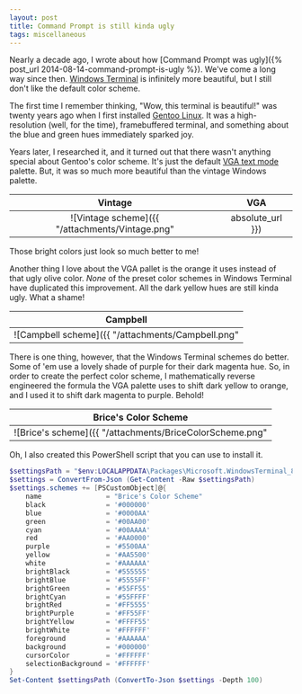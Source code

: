 ```yaml
---
layout: post
title: Command Prompt is still kinda ugly
tags: miscellaneous
---
```


Nearly a decade ago, I wrote about how [Command Prompt was ugly]({% post_url 2014-08-14-command-prompt-is-ugly %}). We've come a long way since then. [Windows Terminal](https://aka.ms/terminal) is infinitely more beautiful, but I still don't like the default color scheme.

The first time I remember thinking, "Wow, this terminal is beautiful!" was twenty years ago when I first installed [Gentoo Linux](https://www.gentoo.org/). It was a high-resolution (well, for the time), framebuffered terminal, and something about the blue and green hues immediately sparked joy.

Years later, I researched it, and it turned out that there wasn't anything special about Gentoo's color scheme. It's just the default [VGA text mode](https://en.wikipedia.org/wiki/VGA_text_mode) palette. But, it was so much more beautiful than the vintage Windows palette.

Vintage                                                            | VGA
:-----------------------------------------------------------------:|:---:
![Vintage scheme]({{ "/attachments/Vintage.png" | absolute_url }}) | ![VGA scheme]({{ "/attachments/VGA.png" | absolute_url }})

Those bright colors just look so much better to me!

Another thing I love about the VGA pallet is the orange it uses instead of that ugly olive color. *None* of the preset color schemes in Windows Terminal have duplicated this improvement. All the dark yellow hues are still kinda ugly. What a shame!

| Campbell                                                             |
|:--------------------------------------------------------------------:|
| ![Campbell scheme]({{ "/attachments/Campbell.png" | absolute_url }}) |

There is one thing, however, that the Windows Terminal schemes do better. Some of 'em use a lovely shade of purple for their dark magenta hue. So, in order to create the perfect color scheme, I mathematically reverse engineered the formula the VGA palette uses to shift dark yellow to orange, and I used it to shift dark magenta to purple. Behold!

| Brice's Color Scheme                                                        |
|:---------------------------------------------------------------------------:|
| ![Brice's scheme]({{ "/attachments/BriceColorScheme.png" | absolute_url }}) |

Oh, I also created this PowerShell script that you can use to install it.

```powershell
$settingsPath = "$env:LOCALAPPDATA\Packages\Microsoft.WindowsTerminal_8wekyb3d8bbwe\LocalState\settings.json"
$settings = ConvertFrom-Json (Get-Content -Raw $settingsPath)
$settings.schemes += [PSCustomObject]@{
    name                = "Brice's Color Scheme"
    black               = '#000000'
    blue                = '#0000AA'
    green               = '#00AA00'
    cyan                = '#00AAAA'
    red                 = '#AA0000'
    purple              = '#5500AA'
    yellow              = '#AA5500'
    white               = '#AAAAAA'
    brightBlack         = '#555555'
    brightBlue          = '#5555FF'
    brightGreen         = '#55FF55'
    brightCyan          = '#55FFFF'
    brightRed           = '#FF5555'
    brightPurple        = '#FF55FF'
    brightYellow        = '#FFFF55'
    brightWhite         = '#FFFFFF'
    foreground          = '#AAAAAA'
    background          = '#000000'
    cursorColor         = '#FFFFFF'
    selectionBackground = '#FFFFFF'
}
Set-Content $settingsPath (ConvertTo-Json $settings -Depth 100)
```
